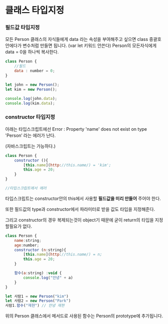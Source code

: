 # 클래스 타입지정

### **필드값 타입지정**

모든 Person 클래스의 자식들에게 data 라는 속성을 부여해주고 싶으면 class 중괄호 안에다가 변수처럼 만들면 됩니다. (var let 키워드 안쓴다) Person의 모든자식에게 data = 0을 하나씩 복사한다.

```jsx
class Person {
	//필드
	data : number = 0;
}

let john = new Person();
let kim = new Person();

console.log(john.data);
console.log(kim.data);
```

### **constructor 타입지정**

아래는 타입스크립트에선 Error : Property 'name' does not exist on type 'Person’ 라는 에러가 난다.

(자바스크립트는 가능하다.)

```jsx
class Person {
	constructor (){
		[this.name](http://this.name/) = 'kim';
		this.age = 20;
	}
}

//타입스크립트에서 에러
```

타입스크립트는 constructor안의 this에서 사용할 **필드값을 미리 만들어** 주어야 한다.

또한 필드값의 type과  constructor에서 파라미터로 받을 값도 타입을 지정해준다.

그리고  constructor의 경우 복제되는것이 object기 때문에 굳이 return의 타입을 지정할필요가 없다.

```jsx
class Person {
	name:string;
	age:number;
	constructor (n:string){
		[this.name](http://this.name/) = n;
		this.age = 20;
	}

	함수(a:string) :void {
		console.log("안녕" + a)
	}
}

let 사람1 = new Person("kim")
let 사람2 = new Person("Park")
사람1.함수("재현") // 안녕 재현

```

위의 Person 클래스에서 메서드로 사용된 함수는 Person의 prototype에 추가됩니다.